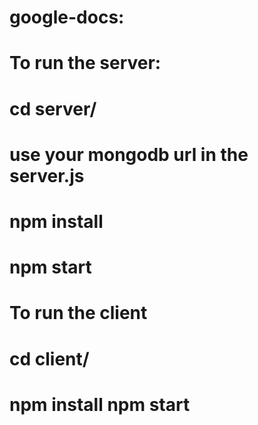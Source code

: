# google-docs:

# To run the server:
# cd server/
# use your mongodb url in the server.js
# npm install
# npm start

# To run the client
# cd client/
# npm install npm start
